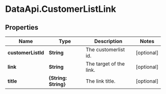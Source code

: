 # DataApi.CustomerListLink

## Properties
Name | Type | Description | Notes
------------ | ------------- | ------------- | -------------
**customerListId** | **String** | The customerlist id. | [optional] 
**link** | **String** | The target of the link. | [optional] 
**title** | **{String: String}** | The link title. | [optional] 
